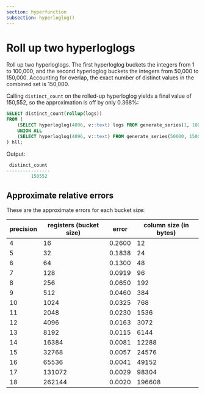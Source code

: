 ```yaml
---
section: hyperfunction
subsection: hyperloglog()
---
```


# Roll up two hyperloglogs

Roll up two hyperloglogs. The first hyperloglog buckets the integers from 1 to
100,000, and the second hyperloglog buckets the integers from 50,000 to
150,000. Accounting for overlap, the exact number of distinct values in the
combined set is 150,000.

Calling `distinct_count` on the rolled-up hyperloglog yields a final value of
150,552, so the approximation is off by only 0.368%:

```sql
SELECT distinct_count(rollup(logs))
FROM (
    (SELECT hyperloglog(4096, v::text) logs FROM generate_series(1, 100000) v)
    UNION ALL
    (SELECT hyperloglog(4096, v::text) FROM generate_series(50000, 150000) v)
) hll;
```

Output:

```sql
 distinct_count 
----------------
         150552
```

## Approximate relative errors

These are the approximate errors for each bucket size:

| precision | registers (bucket size) |  error |  column size (in bytes) |
|-----------|-------------------------|--------|-------------------------|
| 4         | 16                      | 0.2600 | 12                      |
| 5         | 32                      | 0.1838 | 24                      |
| 6         | 64                      | 0.1300 | 48                      |
| 7         | 128                     | 0.0919 | 96                      |
| 8         | 256                     | 0.0650 | 192                     |
| 9         | 512                     | 0.0460 | 384                     |
| 10        | 1024                    | 0.0325 | 768                     |
| 11        | 2048                    | 0.0230 | 1536                    |
| 12        | 4096                    | 0.0163 | 3072                    |
| 13        | 8192                    | 0.0115 | 6144                    |
| 14        | 16384                   | 0.0081 | 12288                   |
| 15        | 32768                   | 0.0057 | 24576                   |
| 16        | 65536                   | 0.0041 | 49152                   |
| 17        | 131072                  | 0.0029 | 98304                   |
| 18        | 262144                  | 0.0020 | 196608                  |

